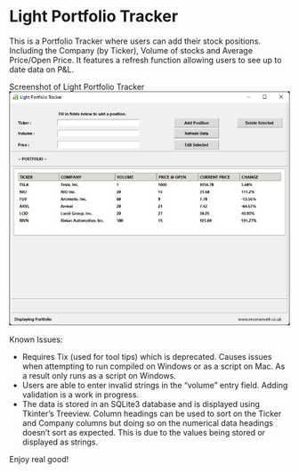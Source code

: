 # Light Portfolio Tracker

This is a Portfolio Tracker where users can add their stock positions. Including the Company (by Ticker), Volume of stocks and Average Price/Open Price. It features a refresh function allowing users to see up to date data on P&L.

Screenshot of Light Portfolio Tracker
![Screenshot](/lpt_snip.jpg?raw=true "Light Portfolio Tracker: Screenshot (Windows)")

Known Issues:
-	Requires Tix (used for tool tips) which is deprecated. Causes issues when attempting to run compiled on Windows or as a script on Mac. As a result only runs as a script on Windows.
-	Users are able to enter invalid strings in the “volume” entry field. Adding validation is a work in progress.
-	The data is stored in an SQLite3 database and is displayed using Tkinter’s Treeview. Column headings can be used to sort on the Ticker and Company columns but doing so on the numerical data headings doesn’t sort as expected. This is due to the values being stored or displayed as strings.

Enjoy real good!
